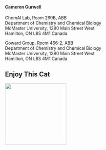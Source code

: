 #### Cameron Gurwell

ChemAI Lab, Room 269B, ABB\
Department of Chemistry and Chemical Biology\
McMaster University, 1280 Main Street West\
Hamilton, ON L8S 4M1 Canada

Goward Group, Room 466-2, ABB\
Department of Chemistry and Chemical Biology\
McMaster University, 1280 Main Street West\
Hamilton, ON L8S 4M1 Canada

## Enjoy This Cat

<img src='https://github.com/Camgur/Camgur/assets/156104897/80094be9-9c71-4a03-b954-cbc0f9851962' width='200'>

